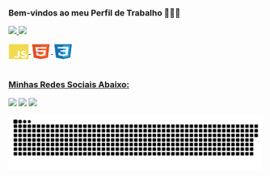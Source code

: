### Bem-vindos ao meu Perfil de Trabalho 🚀🚀🚀

<div>
  <a href="https://github.com/Guilherme-DAngelo">
  <img height="180em" src="https://github-readme-stats.vercel.app/api?username=Guilherme-DAngelo&show_icons=true&theme=tokyonight&include_all_commits=true&count_private=true"/>
  <img height="180em" src="https://github-readme-stats.vercel.app/api/top-langs/?username=Guilherme-DAngelo&layout=compact&langs_count=6&theme=tokyonight"/>
</div>
<div style="display: inline_block"><br>
  <img align="center" alt="Js" height="30" width="40" src="https://raw.githubusercontent.com/devicons/devicon/master/icons/javascript/javascript-plain.svg">
  <img align="center" alt="HTML" height="30" width="40" src="https://raw.githubusercontent.com/devicons/devicon/master/icons/html5/html5-original.svg">
  <img align="center" alt="CSS" height="30" width="40" src="https://raw.githubusercontent.com/devicons/devicon/master/icons/css3/css3-original.svg">
</div>
 
 <br>
 
  ### Minhas Redes Sociais Abaixo:
 
<div> 
 <a href="https://discord.com/channels/@me"target="_blank"><img src="https://img.shields.io/badge/Discord-7289DA?style=for-the-badge&logo=discord&logoColor=white"target="_blank"></a> 
  <a href = "mailto:guigui.dangelo@icloud.com"target="_blank"><img src="https://img.shields.io/badge/-Gmail-%23333?style=for-the-badge&logo=gmail&logoColor=white"target="_blank"></a>
  <a href="https://www.linkedin.com/in/guilherme-d-655705218/"target="_blank"><img src="https://img.shields.io/badge/-LinkedIn-%230077B5?style=for-the-badge&logo=linkedin&logoColor=white"target="_blank"></a> 

![snake gif](https://github.com/Guilherme-DAngelo/Guilherme-DAngelo/blob/output/github-contribution-grid-snake.svg)

